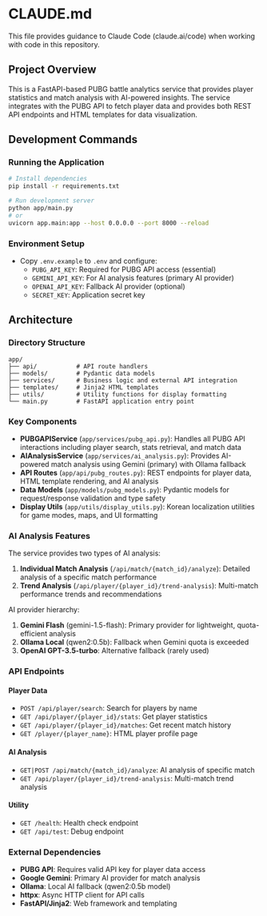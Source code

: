 # CLAUDE.md

This file provides guidance to Claude Code (claude.ai/code) when working with code in this repository.

## Project Overview

This is a FastAPI-based PUBG battle analytics service that provides player statistics and match analysis with AI-powered insights. The service integrates with the PUBG API to fetch player data and provides both REST API endpoints and HTML templates for data visualization.

## Development Commands

### Running the Application
```bash
# Install dependencies
pip install -r requirements.txt

# Run development server
python app/main.py
# or
uvicorn app.main:app --host 0.0.0.0 --port 8000 --reload
```

### Environment Setup
- Copy `.env.example` to `.env` and configure:
  - `PUBG_API_KEY`: Required for PUBG API access (essential)
  - `GEMINI_API_KEY`: For AI analysis features (primary AI provider)
  - `OPENAI_API_KEY`: Fallback AI provider (optional)
  - `SECRET_KEY`: Application secret key

## Architecture

### Directory Structure
```
app/
├── api/           # API route handlers
├── models/        # Pydantic data models
├── services/      # Business logic and external API integration
├── templates/     # Jinja2 HTML templates
├── utils/         # Utility functions for display formatting
└── main.py        # FastAPI application entry point
```

### Key Components

- **PUBGAPIService** (`app/services/pubg_api.py`): Handles all PUBG API interactions including player search, stats retrieval, and match data
- **AIAnalysisService** (`app/services/ai_analysis.py`): Provides AI-powered match analysis using Gemini (primary) with Ollama fallback
- **API Routes** (`app/api/pubg_routes.py`): REST endpoints for player data, HTML template rendering, and AI analysis
- **Data Models** (`app/models/pubg_models.py`): Pydantic models for request/response validation and type safety
- **Display Utils** (`app/utils/display_utils.py`): Korean localization utilities for game modes, maps, and UI formatting

### AI Analysis Features

The service provides two types of AI analysis:
1. **Individual Match Analysis** (`/api/match/{match_id}/analyze`): Detailed analysis of a specific match performance
2. **Trend Analysis** (`/api/player/{player_id}/trend-analysis`): Multi-match performance trends and recommendations

AI provider hierarchy:
1. **Gemini Flash** (gemini-1.5-flash): Primary provider for lightweight, quota-efficient analysis
2. **Ollama Local** (qwen2:0.5b): Fallback when Gemini quota is exceeded
3. **OpenAI GPT-3.5-turbo**: Alternative fallback (rarely used)

### API Endpoints

#### Player Data
- `POST /api/player/search`: Search for players by name
- `GET /api/player/{player_id}/stats`: Get player statistics
- `GET /api/player/{player_id}/matches`: Get recent match history
- `GET /player/{player_name}`: HTML player profile page

#### AI Analysis
- `GET|POST /api/match/{match_id}/analyze`: AI analysis of specific match
- `GET /api/player/{player_id}/trend-analysis`: Multi-match trend analysis

#### Utility
- `GET /health`: Health check endpoint
- `GET /api/test`: Debug endpoint

### External Dependencies

- **PUBG API**: Requires valid API key for player data access
- **Google Gemini**: Primary AI provider for match analysis
- **Ollama**: Local AI fallback (qwen2:0.5b model)
- **httpx**: Async HTTP client for API calls
- **FastAPI/Jinja2**: Web framework and templating